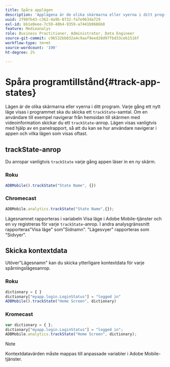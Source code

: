```yaml
---
title: Spåra applägen
description: 'Applägena är de olika skärmarna eller vyerna i ditt program. Lär dig hur du spårar appens tillstånd i ditt program med hjälp av trackState-anropet. '
uuid: 2f98fb43-c362-4a9b-8732-fa7e963da729
exl-id: bb1e0eee-7c59-40b4-9359-a7441b9686b8
feature: Medieanalys
role: Business Practitioner, Administrator, Data Engineer
source-git-commit: c96532bb032a4c9aaf9eed28d97fbd33ceb1516f
workflow-type: tm+mt
source-wordcount: '190'
ht-degree: 2%

---
```


# Spåra programtillstånd{#track-app-states}

Lägen är de olika skärmarna eller vyerna i ditt program. Varje gång ett nytt läge visas i programmet ska du skicka ett `trackState`-samtal. Om en användare till exempel navigerar från hemsidan till skärmen med videoinformation skickar du ett `trackState`-anrop. Lägen visas vanligtvis med hjälp av en panelrapport, så att du kan se hur användare navigerar i appen och vilka lägen som visas oftast.

## trackState-anrop

Du anropar vanligtvis `trackState` varje gång appen läser in en ny skärm.

### Roku

```js
ADBMobile().trackState("State Name", {})
```

### Chromecast

```js
ADBMobile.analytics.trackState("State Name",{});
```

Lägesnamnet rapporteras i variabeln Visa läge i Adobe Mobile-tjänster och en vy registreras för varje `trackState`-anrop. I andra analysgränssnitt rapporteras&quot;Visa läge&quot; som&quot;Sidnamn&quot;. &quot;Lägesvyer&quot; rapporteras som &quot;Sidvyer&quot;.

## Skicka kontextdata

Utöver&quot;Lägesnamn&quot; kan du skicka ytterligare kontextdata för varje spårningslägesanrop.

### Roku

```js
dictionary = { } 
dictionary["myapp.login.LoginStatus"] = "logged in"  
ADBMobile().trackState("Home Screen", dictionary)
```

### Kromecast

```js
var dictionary = { }; 
dictionary["myapp.login.LoginStatus"] = "logged in"; 
ADBMobile.analytics.trackState("Home Screen", dictionary); 
```

>[!NOTE]
>
>Kontextdatavärden måste mappas till anpassade variabler i Adobe Mobile-tjänster.
